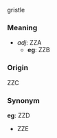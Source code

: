 gristle
### Meaning
+ _adj_: ZZA
    + __eg__: ZZB

### Origin

ZZC

### Synonym

__eg__: ZZD

+ ZZE


